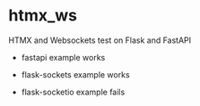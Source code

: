 # htmx_ws

HTMX and Websockets test on Flask and FastAPI

- fastapi example works

- flask-sockets example works

- flask-socketio example fails
